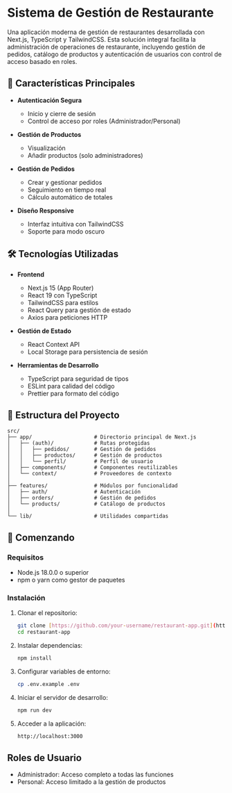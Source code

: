 # Sistema de Gestión de Restaurante

Una aplicación moderna de gestión de restaurantes desarrollada con Next.js, TypeScript y TailwindCSS. Esta solución integral facilita la administración de operaciones de restaurante, incluyendo gestión de pedidos, catálogo de productos y autenticación de usuarios con control de acceso basado en roles.

## 🚀 Características Principales

- **Autenticación Segura**

  - Inicio y cierre de sesión
  - Control de acceso por roles (Administrador/Personal)

- **Gestión de Productos**

  - Visualización
  - Añadir productos (solo administradores)

- **Gestión de Pedidos**

  - Crear y gestionar pedidos
  - Seguimiento en tiempo real
  - Cálculo automático de totales

- **Diseño Responsive**

  - Interfaz intuitiva con TailwindCSS
  - Soporte para modo oscuro

## 🛠️ Tecnologías Utilizadas

- **Frontend**

  - Next.js 15 (App Router)
  - React 19 con TypeScript
  - TailwindCSS para estilos
  - React Query para gestión de estado
  - Axios para peticiones HTTP

- **Gestión de Estado**

  - React Context API
  - Local Storage para persistencia de sesión

- **Herramientas de Desarrollo**

  - TypeScript para seguridad de tipos
  - ESLint para calidad del código
  - Prettier para formato del código

## 📁 Estructura del Proyecto

```
src/
├── app/                    # Directorio principal de Next.js
│   ├── (auth)/             # Rutas protegidas
│   │   ├── pedidos/        # Gestión de pedidos
│   │   ├── productos/      # Gestión de productos
│   │   └── perfil/         # Perfil de usuario
│   ├── components/         # Componentes reutilizables
│   └── context/            # Proveedores de contexto
│
├── features/               # Módulos por funcionalidad
│   ├── auth/               # Autenticación
│   ├── orders/             # Gestión de pedidos
│   └── products/           # Catálogo de productos
│
└── lib/                    # Utilidades compartidas
```

## 🚀 Comenzando

### Requisitos

- Node.js 18.0.0 o superior
- npm o yarn como gestor de paquetes

### Instalación

1. Clonar el repositorio:

   ```bash
   git clone [https://github.com/your-username/restaurant-app.git](https://github.com/your-username/restaurant-app.git)
   cd restaurant-app

   ```

2. Instalar dependencias:

   ```bash
   npm install
   ```

3. Configurar variables de entorno:

   ```bash
   cp .env.example .env
   ```

4. Iniciar el servidor de desarrollo:

   ```bash
   npm run dev
   ```

5. Acceder a la aplicación:
   ```bash
   http://localhost:3000
   ```

## Roles de Usuario

- Administrador: Acceso completo a todas las funciones
- Personal: Acceso limitado a la gestión de productos

